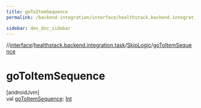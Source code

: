 ```yaml
---
title: goToItemSequence
permalink: /backend-integration/interface/healthstack.backend.integration.task/-skip-logic/go-to-item-sequence.html

sidebar: dev_doc_sidebar
---
```

//[interface](../../../index.html)/[healthstack.backend.integration.task](../index.html)/[SkipLogic](index.html)/[goToItemSequence](go-to-item-sequence.html)



# goToItemSequence



[androidJvm]\
val [goToItemSequence](go-to-item-sequence.html): [Int](https://kotlinlang.org/api/latest/jvm/stdlib/kotlin/-int/index.html)




